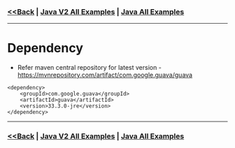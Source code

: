### [<<Back](../README.md) | [Java V2 All Examples](https://github.com/avinashbabudonthu/java/blob/master/java-v2/README.md) | [Java All Examples](https://github.com/avinashbabudonthu/java/blob/master/README.md)
------
# Dependency
* Refer maven central repository for latest version - https://mvnrepository.com/artifact/com.google.guava/guava
```
<dependency>
	<groupId>com.google.guava</groupId>
	<artifactId>guava</artifactId>
	<version>33.3.0-jre</version>
</dependency>
```
------
### [<<Back](../README.md) | [Java V2 All Examples](https://github.com/avinashbabudonthu/java/blob/master/java-v2/README.md) | [Java All Examples](https://github.com/avinashbabudonthu/java/blob/master/README.md)